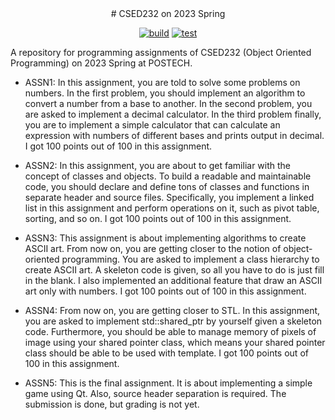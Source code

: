 <div align="center">
# CSED232 on 2023 Spring

[![build](https://github.com/yehogwon/csed232-assignment/actions/workflows/build.yml/badge.svg)](https://github.com/yehogwon/csed232-assignment/actions/workflows/build.yml)
[![test](https://github.com/yehogwon/csed232-assignment/actions/workflows/test.yml/badge.svg)](https://github.com/yehogwon/csed232-assignment/actions/workflows/test.yml)

</div>

A repository for programming assignments of CSED232 (Object Oriented Programming) on 2023 Spring at POSTECH. 

- ASSN1: In this assignment, you are told to solve some problems on numbers. In the first problem, you should implement an algorithm to convert a number from a base to another. In the second problem, you are asked to implement a decimal calculator. In the third problem finally, you are to implement a simple calculator that can calculate an expression with numbers of different bases and prints output in decimal. I got 100 points out of 100 in this assignment. 

- ASSN2: In this assignment, you are about to get familiar with the concept of classes and objects. To build a readable and maintainable code, you should declare and define tons of classes and functions in separate header and source files. Specifically, you implement a linked list in this assignment and perform operations on it, such as pivot table, sorting, and so on. I got 100 points out of 100 in this assignment. 

- ASSN3: This assignment is about implementing algorithms to create ASCII art. From now on, you are getting closer to the notion of object-oriented programming. You are asked to implement a class hierarchy to create ASCII art. A skeleton code is given, so all you have to do is just fill in the blank. I also implemented an additional feature that draw an ASCII art only with numbers. I got 100 points out of 100 in this assignment. 

- ASSN4: From now on, you are getting closer to STL. In this assignment, you are asked to implement std::shared_ptr by yourself given a skeleton code. Furthermore, you should be able to manage memory of pixels of image using your shared pointer class, which means your shared pointer class should be able to be used with template. I got 100 points out of 100 in this assignment. 

- ASSN5: This is the final assignment. It is about implementing a simple game using Qt. Also, source header separation is required. The submission is done, but grading is not yet. 
